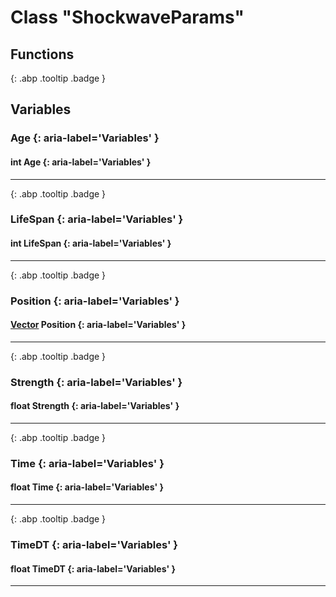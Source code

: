 # Class "ShockwaveParams"
## Functions
[ ](#){: .abp .tooltip .badge }
## Variables
### Age {: aria-label='Variables' }
#### int Age  {: aria-label='Variables' }

___ 
[ ](#){: .abp .tooltip .badge }
### LifeSpan {: aria-label='Variables' }
#### int LifeSpan  {: aria-label='Variables' }

___ 
[ ](#){: .abp .tooltip .badge }
### Position {: aria-label='Variables' }
#### [Vector](../Vector) Position  {: aria-label='Variables' }

___ 
[ ](#){: .abp .tooltip .badge }
### Strength {: aria-label='Variables' }
#### float Strength  {: aria-label='Variables' }

___ 
[ ](#){: .abp .tooltip .badge }
### Time {: aria-label='Variables' }
#### float Time  {: aria-label='Variables' }

___ 
[ ](#){: .abp .tooltip .badge }
### TimeDT {: aria-label='Variables' }
#### float TimeDT  {: aria-label='Variables' }

___ 
